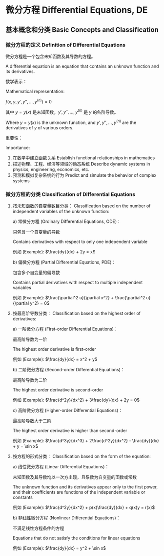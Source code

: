 # 微分方程 Differential Equations, DE

## 基本概念和分类 Basic Concepts and Classification

### 微分方程的定义 Definition of Differential Equations

微分方程是一个包含未知函数及其导数的方程。

A differential equation is an equation that contains an unknown function and its derivatives.

数学表示：

Mathematical representation:

$f(x, y, y', y'', …, y^{(n)}) = 0$

其中 $y = y(x)$ 是未知函数，$y', y'', …, y^{(n)}$ 是 $y$ 的各阶导数。

Where $y = y(x)$ is the unknown function, and $y', y'', …, y^{(n)}$ are the derivatives of $y$ of various orders.

重要性：

Importance:

1. 在数学中建立函数关系
   Establish functional relationships in mathematics
2. 描述物理、工程、经济等领域的动态系统
   Describe dynamic systems in physics, engineering, economics, etc.
3. 预测和模拟复杂系统的行为
   Predict and simulate the behavior of complex systems

### 微分方程的分类 Classification of Differential Equations

1. 按未知函数的自变量数目分类：
   Classification based on the number of independent variables of the unknown function:

   a) 常微分方程 (Ordinary Differential Equations, ODE)：

      只包含一个自变量的导数

      Contains derivatives with respect to only one independent variable

      例如 (Example): $\frac{dy}{dx} + 2y = x$

   b) 偏微分方程 (Partial Differential Equations, PDE)：

      包含多个自变量的偏导数

      Contains partial derivatives with respect to multiple independent variables

      例如 (Example): $\frac{\partial^2 u}{\partial x^2} + \frac{\partial^2 u}{\partial y^2} = 0$

2. 按最高阶导数分类：
   Classification based on the highest order of derivatives:

   a) 一阶微分方程 (First-order Differential Equations)：

      最高阶导数为一阶

      The highest order derivative is first-order

      例如 (Example): $\frac{dy}{dx} = x^2 + y$

   b) 二阶微分方程 (Second-order Differential Equations)：

      最高阶导数为二阶

      The highest order derivative is second-order

      例如 (Example): $\frac{d^2y}{dx^2} + 3\frac{dy}{dx} + 2y = 0$

   c) 高阶微分方程 (Higher-order Differential Equations)：

      最高阶导数大于二阶

      The highest order derivative is higher than second-order

      例如 (Example): $\frac{d^3y}{dx^3} + 2\frac{d^2y}{dx^2} - \frac{dy}{dx} + y = \sin x$

3. 按方程的形式分类：
   Classification based on the form of the equation:

   a) 线性微分方程 (Linear Differential Equations)：

      未知函数及其导数均以一次方出现，且系数为自变量的函数或常数

      The unknown function and its derivatives appear only to the first power, and their coefficients are functions of the independent variable or constants

      例如 (Example): $\frac{d^2y}{dx^2} + p(x)\frac{dy}{dx} + q(x)y = r(x)$

   b) 非线性微分方程 (Nonlinear Differential Equations)：

      不满足线性方程条件的方程

      Equations that do not satisfy the conditions for linear equations

      例如 (Example): $\frac{dy}{dx} = y^2 + \sin x$
